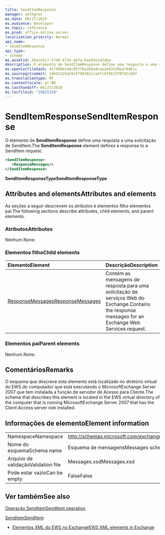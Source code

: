 ```yaml
---
title: SendItemResponse
manager: sethgros
ms.date: 09/17/2015
ms.audience: Developer
ms.topic: reference
ms.prod: office-online-server
localization_priority: Normal
api_name:
- SendItemResponse
api_type:
- schema
ms.assetid: 26ac41c7-57d9-473e-ab7a-bae93e1d2aba
description: O elemento de SendItemResponse define uma resposta a uma solicitação de SendItem.
ms.openlocfilehash: 41f450e1d4c95f7ba389adcaa2ed7e18ea74d61c
ms.sourcegitcommit: 34041125dc8c5f993b21cebfc4f8b72f0fd2cb6f
ms.translationtype: MT
ms.contentlocale: pt-BR
ms.lasthandoff: 06/25/2018
ms.locfileid: "19825339"
---
```

# <a name="senditemresponse"></a><span data-ttu-id="aa44a-103">SendItemResponse</span><span class="sxs-lookup"><span data-stu-id="aa44a-103">SendItemResponse</span></span>

<span data-ttu-id="aa44a-104">O elemento de **SendItemResponse** define uma resposta a uma solicitação de SendItem.</span><span class="sxs-lookup"><span data-stu-id="aa44a-104">The **SendItemResponse** element defines a response to a SendItem request.</span></span> 
  
```xml
<SendItemResponse>
   <ResponseMessages/>
</SendItemResponse>
```

 <span data-ttu-id="aa44a-105">**SendItemResponseType**</span><span class="sxs-lookup"><span data-stu-id="aa44a-105">**SendItemResponseType**</span></span>
## <a name="attributes-and-elements"></a><span data-ttu-id="aa44a-106">Attributes and elements</span><span class="sxs-lookup"><span data-stu-id="aa44a-106">Attributes and elements</span></span>

<span data-ttu-id="aa44a-107">As seções a seguir descrevem os atributos e elementos filho elementos pai.</span><span class="sxs-lookup"><span data-stu-id="aa44a-107">The following sections describe attributes, child elements, and parent elements.</span></span>
  
### <a name="attributes"></a><span data-ttu-id="aa44a-108">Atributos</span><span class="sxs-lookup"><span data-stu-id="aa44a-108">Attributes</span></span>

<span data-ttu-id="aa44a-109">Nenhum.</span><span class="sxs-lookup"><span data-stu-id="aa44a-109">None.</span></span>
  
### <a name="child-elements"></a><span data-ttu-id="aa44a-110">Elementos filho</span><span class="sxs-lookup"><span data-stu-id="aa44a-110">Child elements</span></span>

|<span data-ttu-id="aa44a-111">**Elemento**</span><span class="sxs-lookup"><span data-stu-id="aa44a-111">**Element**</span></span>|<span data-ttu-id="aa44a-112">**Descrição**</span><span class="sxs-lookup"><span data-stu-id="aa44a-112">**Description**</span></span>|
|:-----|:-----|
|[<span data-ttu-id="aa44a-113">ResponseMessages</span><span class="sxs-lookup"><span data-stu-id="aa44a-113">ResponseMessages</span></span>](responsemessages.md) <br/> |<span data-ttu-id="aa44a-114">Contém as mensagens de resposta para uma solicitação de serviços Web do Exchange.</span><span class="sxs-lookup"><span data-stu-id="aa44a-114">Contains the response messages for an Exchange Web Services request.</span></span>  <br/> |
   
### <a name="parent-elements"></a><span data-ttu-id="aa44a-115">Elementos pai</span><span class="sxs-lookup"><span data-stu-id="aa44a-115">Parent elements</span></span>

<span data-ttu-id="aa44a-116">Nenhum.</span><span class="sxs-lookup"><span data-stu-id="aa44a-116">None.</span></span>
  
## <a name="remarks"></a><span data-ttu-id="aa44a-117">Comentários</span><span class="sxs-lookup"><span data-stu-id="aa44a-117">Remarks</span></span>

<span data-ttu-id="aa44a-118">O esquema que descreve este elemento está localizado no diretório virtual do EWS do computador que está executando o MicrosoftExchange Server 2007 que tem instalada a função de servidor de Acesso para Cliente.</span><span class="sxs-lookup"><span data-stu-id="aa44a-118">The schema that describes this element is located in the EWS virtual directory of the computer that is running MicrosoftExchange Server 2007 that has the Client Access server role installed.</span></span>
  
## <a name="element-information"></a><span data-ttu-id="aa44a-119">Informações de elemento</span><span class="sxs-lookup"><span data-stu-id="aa44a-119">Element information</span></span>

|||
|:-----|:-----|
|<span data-ttu-id="aa44a-120">Namespace</span><span class="sxs-lookup"><span data-stu-id="aa44a-120">Namespace</span></span>  <br/> |http://schemas.microsoft.com/exchange/services/2006/messages  <br/> |
|<span data-ttu-id="aa44a-121">Nome do esquema</span><span class="sxs-lookup"><span data-stu-id="aa44a-121">Schema name</span></span>  <br/> |<span data-ttu-id="aa44a-122">Esquema de mensagens</span><span class="sxs-lookup"><span data-stu-id="aa44a-122">Messages schema</span></span>  <br/> |
|<span data-ttu-id="aa44a-123">Arquivo de validação</span><span class="sxs-lookup"><span data-stu-id="aa44a-123">Validation file</span></span>  <br/> |<span data-ttu-id="aa44a-124">Messages.xsd</span><span class="sxs-lookup"><span data-stu-id="aa44a-124">Messages.xsd</span></span>  <br/> |
|<span data-ttu-id="aa44a-125">Pode estar vazio</span><span class="sxs-lookup"><span data-stu-id="aa44a-125">Can be empty</span></span>  <br/> |<span data-ttu-id="aa44a-126">False</span><span class="sxs-lookup"><span data-stu-id="aa44a-126">False</span></span>  <br/> |
   
## <a name="see-also"></a><span data-ttu-id="aa44a-127">Ver também</span><span class="sxs-lookup"><span data-stu-id="aa44a-127">See also</span></span>



[<span data-ttu-id="aa44a-128">Operação SendItem</span><span class="sxs-lookup"><span data-stu-id="aa44a-128">SendItem operation</span></span>](senditem-operation.md)
  
[<span data-ttu-id="aa44a-129">SendItem</span><span class="sxs-lookup"><span data-stu-id="aa44a-129">SendItem</span></span>](senditem.md)


- [<span data-ttu-id="aa44a-130">Elementos XML do EWS no Exchange</span><span class="sxs-lookup"><span data-stu-id="aa44a-130">EWS XML elements in Exchange</span></span>](ews-xml-elements-in-exchange.md)

